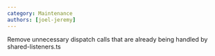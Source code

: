 ```yaml
---
category: Maintenance
authors: [joel-jeremy]
---
```


Remove unnecessary dispatch calls that are already being handled by shared-listeners.ts
